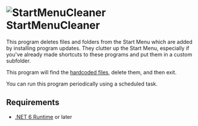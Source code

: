 ![StartMenuCleaner](https://github.com/Aldaviva/StartMenuCleaner/raw/master/StartMenuCleaner/startmenu.ico) StartMenuCleaner
===

This program deletes files and folders from the Start Menu which are added by installing program updates. They clutter up the Start Menu, especially if you've already made shortcuts to these programs and put them in a custom subfolder.

This program will find the [hardcoded files](https://github.com/Aldaviva/StartMenuCleaner/blob/master/StartMenuCleaner/FilesToDelete.cs), delete them, and then exit.

You can run this program periodically using a scheduled task.

## Requirements
- [.NET 6 Runtime](https://dotnet.microsoft.com/download/dotnet/6.0) or later